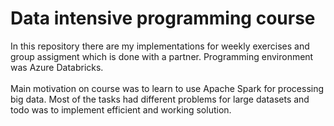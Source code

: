 # Data intensive programming course

In this repository there are my implementations for weekly exercises and group assigment which is done with a partner. Programming environment was Azure Databricks. \
\
Main motivation on course was to learn to use Apache Spark for processing big data. Most of the tasks had different problems for large datasets and todo was to implement efficient and working solution. 
